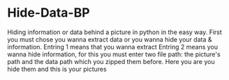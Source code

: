 # Hide-Data-BP
Hiding information or data behind a picture in python in the easy way.
First you must chose you wanna extract data or you wanna hide your data & information.
Entring 1 means that you wanna extract
Entring 2 means you wanna hide information, for this you must enter two file path: the picture's path and the data path which you zipped them before.
Here you are you hide them and this is your pictures
